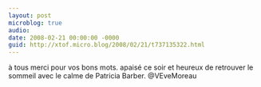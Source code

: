 ```yaml
---
layout: post
microblog: true
audio: 
date: 2008-02-21 00:00:00 -0000
guid: http://xtof.micro.blog/2008/02/21/t737135322.html
---
```

à tous merci pour vos bons mots. apaisé ce soir et heureux de retrouver le sommeil avec le calme de Patricia Barber.  @VEveMoreau
